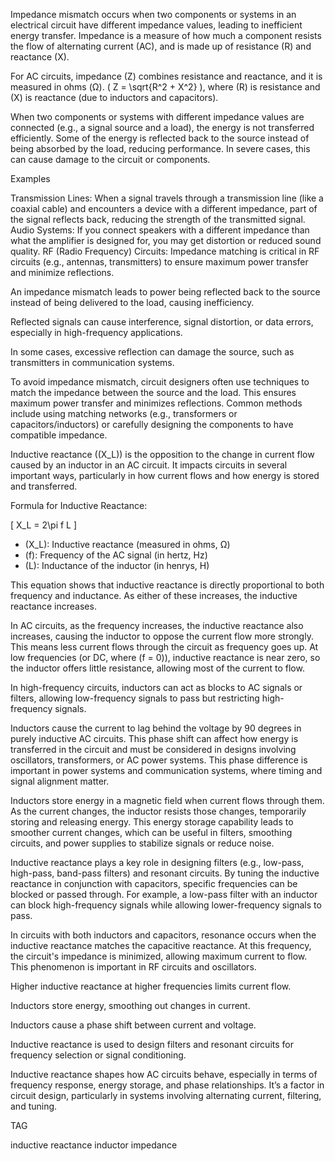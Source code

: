 Impedance mismatch occurs when two components or systems in an electrical circuit have different impedance values, leading to inefficient energy transfer. Impedance is a measure of how much a component resists the flow of alternating current (AC), and is made up of resistance (R) and reactance (X).

For AC circuits, impedance (Z) combines resistance and reactance, and it is measured in ohms (Ω).
\( Z = \sqrt{R^2 + X^2} \), where \(R\) is resistance and \(X\) is reactance (due to inductors and capacitors).

 When two components or systems with different impedance values are connected (e.g., a signal source and a load), the energy is not transferred efficiently.
 Some of the energy is reflected back to the source instead of being absorbed by the load, reducing performance. In severe cases, this can cause damage to the circuit or components.

Examples

Transmission Lines: When a signal travels through a transmission line (like a coaxial cable) and encounters a device with a different impedance, part of the signal reflects back, reducing the strength of the transmitted signal.
Audio Systems: If you connect speakers with a different impedance than what the amplifier is designed for, you may get distortion or reduced sound quality.
RF (Radio Frequency) Circuits: Impedance matching is critical in RF circuits (e.g., antennas, transmitters) to ensure maximum power transfer and minimize reflections.

An impedance mismatch leads to power being reflected back to the source instead of being delivered to the load, causing inefficiency.

Reflected signals can cause interference, signal distortion, or data errors, especially in high-frequency applications.

In some cases, excessive reflection can damage the source, such as transmitters in communication systems.

To avoid impedance mismatch, circuit designers often use techniques to match the impedance between the source and the load. This ensures maximum power transfer and minimizes reflections. Common methods include using matching networks (e.g., transformers or capacitors/inductors) or carefully designing the components to have compatible impedance.

Inductive reactance (\(X_L\)) is the opposition to the change in current flow caused by an inductor in an AC circuit. It impacts circuits in several important ways, particularly in how current flows and how energy is stored and transferred.

Formula for Inductive Reactance:

   \[
   X_L = 2\pi f L
   \]
   - \(X_L\): Inductive reactance (measured in ohms, Ω)
   - \(f\): Frequency of the AC signal (in hertz, Hz)
   - \(L\): Inductance of the inductor (in henrys, H)

   This equation shows that inductive reactance is directly proportional to both frequency and inductance. As either of these increases, the inductive reactance increases.

In AC circuits, as the frequency increases, the inductive reactance also increases, causing the inductor to oppose the current flow more strongly. This means less current flows through the circuit as frequency goes up.
At low frequencies (or DC, where \(f = 0\)), inductive reactance is near zero, so the inductor offers little resistance, allowing most of the current to flow.

In high-frequency circuits, inductors can act as blocks to AC signals or filters, allowing low-frequency signals to pass but restricting high-frequency signals.

Inductors cause the current to lag behind the voltage by 90 degrees in purely inductive AC circuits. This phase shift can affect how energy is transferred in the circuit and must be considered in designs involving oscillators, transformers, or AC power systems.
This phase difference is important in power systems and communication systems, where timing and signal alignment matter.

Inductors store energy in a magnetic field when current flows through them. As the current changes, the inductor resists those changes, temporarily storing and releasing energy.
This energy storage capability leads to smoother current changes, which can be useful in filters, smoothing circuits, and power supplies to stabilize signals or reduce noise.

Inductive reactance plays a key role in designing filters (e.g., low-pass, high-pass, band-pass filters) and resonant circuits. By tuning the inductive reactance in conjunction with capacitors, specific frequencies can be blocked or passed through.
For example, a low-pass filter with an inductor can block high-frequency signals while allowing lower-frequency signals to pass.

In circuits with both inductors and capacitors, resonance occurs when the inductive reactance matches the capacitive reactance. At this frequency, the circuit's impedance is minimized, allowing maximum current to flow. This phenomenon is important in RF circuits and oscillators.

Higher inductive reactance at higher frequencies limits current flow.

Inductors store energy, smoothing out changes in current.

Inductors cause a phase shift between current and voltage.

Inductive reactance is used to design filters and resonant circuits for frequency selection or signal conditioning.

Inductive reactance shapes how AC circuits behave, especially in terms of frequency response, energy storage, and phase relationships. It’s a factor in circuit design, particularly in systems involving alternating current, filtering, and tuning.

TAG

inductive reactance
inductor
impedance
